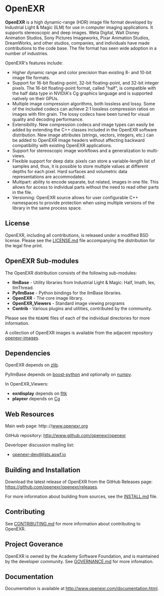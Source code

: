 # OpenEXR

**OpenEXR** is a high dynamic-range (HDR) image file format developed
by Industrial Light & Magic (ILM) for use in computer imaging
applications. It supports stereoscopic and deep images.  Weta Digital,
Walt Disney Animation Studios, Sony Pictures Imageworks, Pixar
Animation Studios, DreamWorks, and other studios, companies, and
individuals have made contributions to the code base. The file format
has seen wide adoption in a number of industries.

OpenEXR's features include:

* Higher dynamic range and color precision than existing 8- and 10-bit
  image file formats.
* Support for 16-bit floating-point, 32-bit floating-point, and
  32-bit integer pixels. The 16-bit floating-point format, called "half",
  is compatible with the half data type in NVIDIA's Cg graphics language
  and is supported natively on their GPUs.
* Multiple image compression algorithms, both lossless and lossy. Some of
  the included codecs can achieve 2:1 lossless compression ratios on images
  with film grain.  The lossy codecs have been tuned for visual quality and
  decoding performance.
* Extensibility. New compression codecs and image types can easily be added
  by extending the C++ classes included in the OpenEXR software distribution.
  New image attributes (strings, vectors, integers, etc.) can be added to
  OpenEXR image headers without affecting backward compatibility with
  existing OpenEXR applications. 
* Support for stereoscopic image workflows and a generalization
  to multi-views.
* Flexible support for deep data: pixels can store a variable-length list
  of samples and, thus, it is possible to store multiple values at different
  depths for each pixel. Hard surfaces and volumetric data representations
  are accommodated.
* Multipart: ability to encode separate, but related, images in one file.
  This allows for access to individual parts without the need to read other
  parts in the file.
* Versioning: OpenEXR source allows for user configurable C++
  namespaces to provide protection when using multiple versions of the
  library in the same process space.

## License

OpenEXR, including all contributions, is released under a modified BSD
license. Please see the [LICENSE.md](LICENSE.md) file accompanying
the distribution for the legal fine print.
      
## OpenEXR Sub-modules

The OpenEXR distribution consists of the following sub-modules:

* **IlmBase** - Utility libraries from Industrial Light & Magic: Half, Imath, Iex, IlmThread.
* **PyIlmBase** - Python bindings for the IlmBase libraries.
* **OpenEXR** - The core image library.
* **OpenEXR_Viewers** - Standard image viewing programs
* **Contrib** - Various plugins and utilities, contributed by the community.
    
Please see the ``README`` files of each of the individual directories for more information.

A collection of OpenEXR images is available from the adjacent repository
[openexr-images](https://github.com/openexr/openexr-images).

## Dependencies

OpenEXR depends on [zlib](https://zlib.net).

PyIlmBase depends on [boost-python](https://github.com/boostorg/python) and
optionally on [numpy](http://www.numpy.org).

In OpenEXR_Viewers:

* **exrdisplay** depends on [fltk](http://www.fltk.org/index.php)
* **playexr** depends on [Cg](https://developer.nvidia.com/cg-toolkit)

## Web Resources

Main web page: http:://www.openexr.org

GitHub repository: http://www.github.com/openexr/openexr

Deverloper discussion mailing list:

* [openexr-dev@lists.aswf.io](https://lists.aswf.io/g/openexr-dev)

## Building and Installation

Download the latest release of OpenEXR from the GitHub Releases page:
https://github.com/openexr/openexr/releases.

For more information about building from sources, see the [INSTALL.md](INSTALL.md) file.

## Contributing

See [CONTRIBUTING.md](CONTRIBUTING.md) for more information about contributing to OpenEXR.

## Project Goverance

OpenEXR is owned by the Academy Software Foundation, and is maintained
by the developer community. See [GOVERNANCE.md](GOVERNANCE.md) for
more infomation.

## Documentation

Documentation is available at http://www.openexr.com/documentation.html.

